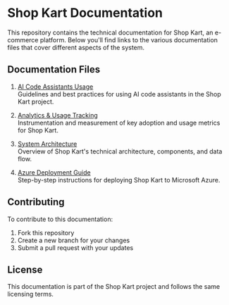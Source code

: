 # Shop Kart Documentation

This repository contains the technical documentation for Shop Kart, an e-commerce platform. Below you'll find links to the various documentation files that cover different aspects of the system.

## Documentation Files

1. [AI Code Assistants Usage](ai-code-assistants-usage.md)  
   Guidelines and best practices for using AI code assistants in the Shop Kart project.

2. [Analytics & Usage Tracking](analytics.md)  
   Instrumentation and measurement of key adoption and usage metrics for Shop Kart.

3. [System Architecture](architecture.md)  
   Overview of Shop Kart's technical architecture, components, and data flow.

4. [Azure Deployment Guide](deploy-azure.md)  
   Step-by-step instructions for deploying Shop Kart to Microsoft Azure.

## Contributing

To contribute to this documentation:
1. Fork this repository
2. Create a new branch for your changes
3. Submit a pull request with your updates

## License

This documentation is part of the Shop Kart project and follows the same licensing terms.
